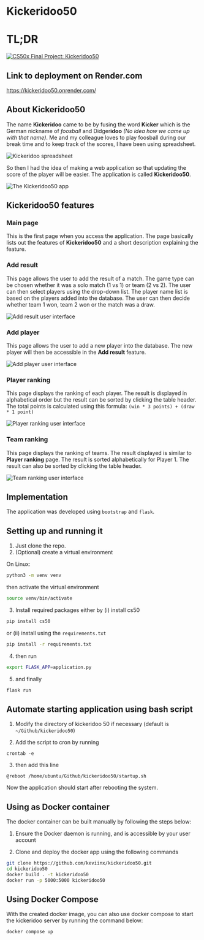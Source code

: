# Kickeridoo50

# TL;DR

[![CS50x Final Project: Kickeridoo50](https://img.youtube.com/vi/elE42RiLW10/0.jpg)](https://youtu.be/elE42RiLW10)

## Link to deployment on Render.com

https://kickeridoo50.onrender.com/

## About Kickeridoo50

The name **Kickeridoo** came to be by fusing the word **Kicker** which is the German nickname of _foosball_ and Didger**idoo** _(No idea how we came up with that name)_. Me and my colleague loves to play foosball during our break time and to keep track of the scores, I have been using spreadsheet.

![Kickeridoo spreadsheet](https://user-images.githubusercontent.com/60583511/82753669-a590bb80-9dc7-11ea-9267-baab264ba237.png)

So then I had the idea of making a web application so that updating the score of the player will be easier. The application is called **Kickeridoo50**.

![The Kickeridoo50 app](https://user-images.githubusercontent.com/60583511/82727457-05656480-9ceb-11ea-9d3d-8d75a16f597c.png)

## Kickeridoo50 features

### Main page

This is the first page when you access the application. The page basically lists out the features of **Kickeridoo50** and a short description explaining the feature.

### Add result

This page allows the user to add the result of a match. The game type can be chosen whether it was a solo match (1 vs 1) or team (2 vs 2). The user can then select players using the drop-down list. The player name list is based on the players added into the database. The user can then decide whether team 1 won, team 2 won or the match was a draw.

![Add result user interface](https://user-images.githubusercontent.com/60583511/82757749-d8947880-9de2-11ea-8f74-6ac306af860a.png)

### Add player

This page allows the user to add a new player into the database. The new player will then be accessible in the **Add result** feature.

![Add player user interface](https://user-images.githubusercontent.com/60583511/82757811-198c8d00-9de3-11ea-97ea-34c6f6d18b76.png)

### Player ranking

This page displays the ranking of each player. The result is displayed in alphabetical order but the result can be sorted by clicking the table header. The total points is calculated using this formula: `(win * 3 points) + (draw * 1 point)`

![Player ranking user interface](https://user-images.githubusercontent.com/60583511/82758009-455c4280-9de4-11ea-9515-a8793a9d1523.png)

### Team ranking

This page displays the ranking of teams. The result displayed is similar to **Player ranking** page. The result is sorted alphabetically for Player 1. The result can also be sorted by clicking the table header.

![Team ranking user interface](https://user-images.githubusercontent.com/60583511/82758294-f44d4e00-9de5-11ea-969a-167a79e15c27.png)

## Implementation

The application was developed using `bootstrap` and `flask`.

## Setting up and running it

1. Just clone the repo.
2. (Optional) create a virtual environment

On Linux:

```bash
python3 -m venv venv
```

then activate the virtual environment

```bash
source venv/bin/activate
```

3. Install required packages either by (i) install cs50

```bash
pip install cs50
```

or (ii) install using the `requirements.txt`

```bash
pip install -r requirements.txt
```

4.  then run

```bash
export FLASK_APP=application.py
```

5.  and finally

```bash
flask run
```

## Automate starting application using bash script

1. Modify the directory of kickeridoo 50 if necessary (default is `~/Github/kickeridoo50`)

2. Add the script to cron by running

```
crontab -e
```

3. then add this line

```
@reboot /home/ubuntu/Github/kickeridoo50/startup.sh
```

Now the application should start after rebooting the system.

## Using as Docker container

The docker container can be built manually by following the steps below:

1. Ensure the Docker daemon is running, and is accessible by your user account

2. Clone and deploy the docker app using the following commands

```bash
git clone https://github.com/keviinx/kickeridoo50.git
cd kickeridoo50
docker build . -t kickeridoo50
docker run -p 5000:5000 kickeridoo50
```

## Using Docker Compose

With the created docker image, you can also use docker compose to start the kickeridoo server by running the command below:

```bash
docker compose up
```
